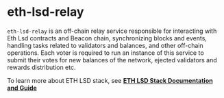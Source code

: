 # eth-lsd-relay

`eth-lsd-relay` is an off-chain relay service responsible for interacting with Eth Lsd contracts and Beacon chain, synchronizing blocks and events, handling tasks related to validators and balances, and other off-chain operations. Each voter is required to run an instance of this service to submit their votes for new balances of the network, ejected validators and rewards distribution etc.

To learn more about ETH LSD stack, see [**ETH LSD Stack Documentation and Guide**](https://lsaas-docs.stafi.io/docs/architecture/ethlsd.html)
